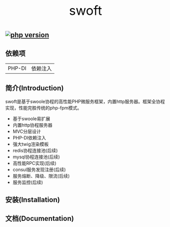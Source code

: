 <p align="center" style="color: black;font-size: 40px;">
     swoft
</p>


[![php version](https://img.shields.io/badge/php-7.0-blue.svg)](http://php.net/)
------------

依赖项
------------

||  |
|:---:|:---:|
|PHP-DI|依赖注入|


简介(Introduction)
------------
swoft是基于swoole协程的高性能PHP微服务框架，内置http服务器。框架全协程实现，性能完胜传统的php-fpm模式。

- 基于swoole易扩展
- 内置http协程服务器
- MVC分层设计
- PHP-DI依赖注入
- 强大twig渲染模板
- redis协程连接池(后续)
- mysql协程连接池(后续)
- 高性能RPC实现(后续)
- consul服务发现注册(后续)
- 服务熔断、降级、限流(后续)
- 服务监控(后续)

安装(Installation)
------------


文档(Documentation)
-------------
